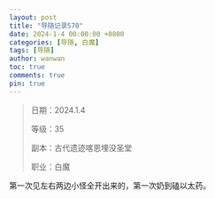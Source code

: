 ```yaml
---
layout: post
title: "导随记录570"
date: 2024-1-4 00:00:00 +0800
categories: [导随, 白魔]
tags: [导随]
author: wanwan
toc: true
comments: true
pin: true
---
```

> 日期：2024.1.4
>
> 等级：35
>
> 副本：古代遗迹喀恩埋没圣堂
>
> 职业：白魔

第一次见左右两边小怪全开出来的，第一次奶到磕以太药。